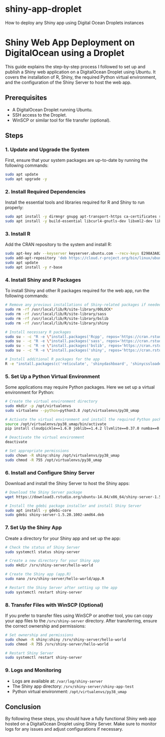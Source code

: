 # shiny-app-droplet
How to deploy any Shiny app using Digital Ocean Droplets instances

# Shiny Web App Deployment on DigitalOcean using a Droplet

This guide explains the step-by-step process I followed to set up and publish a Shiny web application on a DigitalOcean Droplet using Ubuntu. It covers the installation of R, Shiny, the required Python virtual environment, and the configuration of the Shiny Server to host the web app.

## Prerequisites

- A DigitalOcean Droplet running Ubuntu.
- SSH access to the Droplet.
- WinSCP or similar tool for file transfer (optional).

## Steps

### 1. Update and Upgrade the System
First, ensure that your system packages are up-to-date by running the following commands:

```bash
sudo apt update
sudo apt upgrade -y
```

### 2. Install Required Dependencies
Install the essential tools and libraries required for R and Shiny to run properly:

```bash
sudo apt install -y dirmngr gnupg apt-transport-https ca-certificates software-properties-common
sudo apt install -y build-essential libcurl4-gnutls-dev libxml2-dev libssl-dev
```

### 3. Install R
Add the CRAN repository to the system and install R:

```bash
sudo apt-key adv --keyserver keyserver.ubuntu.com --recv-keys E298A3A825C0D65DFD57CBB651716619E084DAB9
sudo add-apt-repository 'deb https://cloud.r-project.org/bin/linux/ubuntu focal-cran40/'
sudo apt update
sudo apt install -y r-base
```

### 4. Install Shiny and R Packages
To install Shiny and other R packages required for the web app, run the following commands:

```bash
# Remove any previous installations of Shiny-related packages if needed
sudo rm -rf /usr/local/lib/R/site-library/00LOCK*
sudo rm -rf /usr/local/lib/R/site-library/sass
sudo rm -rf /usr/local/lib/R/site-library/bslib
sudo rm -rf /usr/local/lib/R/site-library/shiny

# Install necessary R packages
sudo su - -c "R -e \"install.packages('Rcpp', repos='https://cran.rstudio.com/')\""
sudo su - -c "R -e \"install.packages('sass', repos='https://cran.rstudio.com/')\""
sudo su - -c "R -e \"install.packages('bslib', repos='https://cran.rstudio.com/')\""
sudo su - -c "R -e \"install.packages('shiny', repos='https://cran.rstudio.com/')\""

# Install additional R packages for the app
R -e "install.packages(c('reticulate', 'shinydashboard', 'shinycssloaders', 'dplyr'), repos='https://cran.rstudio.com/')"
```

### 5. Set Up a Python Virtual Environment
Some applications may require Python packages. Here we set up a virtual environment for Python:

```bash
# Create the virtual environment directory
sudo mkdir -p /opt/virtualenvs
sudo virtualenv --python=python3.8 /opt/virtualenvs/py38_umap

# Activate the virtual environment and install the required Python packages
source /opt/virtualenvs/py38_umap/bin/activate
pip install cloudpickle==1.6.0 joblib==1.4.2 llvmlite==0.37.0 numba==0.54.0 numpy==1.20.3 pandas==1.3.5 pickleshare==0.7.5 scikit-learn==1.0.2 scipy==1.6.0 umap-learn==0.5.2

# Deactivate the virtual environment
deactivate

# Set appropriate permissions
sudo chown -R shiny:shiny /opt/virtualenvs/py38_umap
sudo chmod -R 755 /opt/virtualenvs/py38_umap
```

### 6. Install and Configure Shiny Server
Download and install the Shiny Server to host the Shiny apps:

```bash
# Download the Shiny Server package
wget https://download3.rstudio.org/ubuntu-14.04/x86_64/shiny-server-1.5.20.1002-amd64.deb

# Install the gdebi package installer and install Shiny Server
sudo apt install -y gdebi-core
sudo gdebi shiny-server-1.5.20.1002-amd64.deb
```

### 7. Set Up the Shiny App
Create a directory for your Shiny app and set up the app:

```bash
# Check the status of Shiny Server
sudo systemctl status shiny-server

# Create a new directory for your Shiny app
sudo mkdir /srv/shiny-server/hello-world

# Create the Shiny app (app.R)
sudo nano /srv/shiny-server/hello-world/app.R

# Restart the Shiny Server after setting up the app
sudo systemctl restart shiny-server
```

### 8. Transfer Files with WinSCP (Optional)
If you prefer to transfer files using WinSCP or another tool, you can copy your app files to the `/srv/shiny-server` directory. After transferring, ensure the correct ownership and permissions:

```bash
# Set ownership and permissions
sudo chown -R shiny:shiny /srv/shiny-server/hello-world
sudo chmod -R 755 /srv/shiny-server/hello-world

# Restart Shiny Server
sudo systemctl restart shiny-server
```

### 9. Logs and Monitoring
- Logs are available at: `/var/log/shiny-server`
- The Shiny app directory: `/srv/shiny-server/shiny-app-test`
- Python virtual environment: `/opt/virtualenvs/py38_umap`

## Conclusion

By following these steps, you should have a fully functional Shiny web app hosted on a DigitalOcean Droplet using Shiny Server. Make sure to monitor logs for any issues and adjust configurations if necessary.
